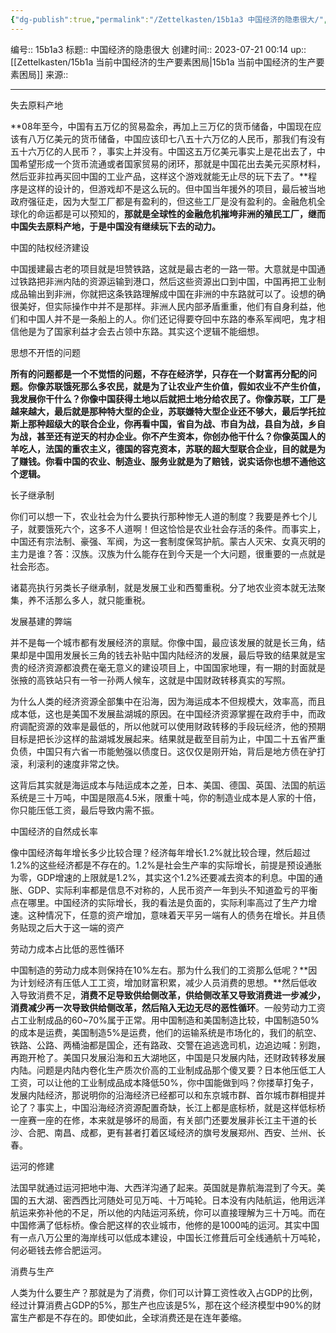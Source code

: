 ```yaml
---
{"dg-publish":true,"permalink":"/Zettelkasten/15b1a3 中国经济的隐患很大/","dgPassFrontmatter":true}
---
```


编号:: 15b1a3
标题:: 中国经济的隐患很大
创建时间:: 2023-07-21 00:14
up:: [[Zettelkasten/15b1a 当前中国经济的生产要素困局\|15b1a 当前中国经济的生产要素困局]]
来源:: 

---
失去原料产地

**08年至今，中国有五万亿的贸易盈余，再加上三万亿的货币储备，中国现在应该有八万亿美元的货币储备，中国应该印七八五十六万亿的人民币，那我们有没有五十六万亿的人民币？，事实上并没有。中国这五万亿美元事实上是花出去了，中国希望形成一个货币流通或者国家贸易的闭环，那就是中国花出去美元买原材料，然后亚非拉再买回中国的工业产品，这样这个游戏就能无止尽的玩下去了。**程序是这样的设计的，但游戏却不是这么玩的。但中国当年援外的项目，最后被当地政府强征走，因为大型工厂都是有盈利的，但这些工厂是没有盈利的。金融危机全球化的命运都是可以预知的，**那就是全球性的金融危机摧垮非洲的殖民工厂，继而中国失去原料产地，于是中国没有继续玩下去的动力。**

中国的陆权经济建设

中国援建最古老的项目就是坦赞铁路，这就是最古老的一路一带。大意就是中国通过铁路把非洲内陆的资源运输到港口，然后这些资源出口到中国，中国再把工业制成品输出到非洲，你就把这条铁路理解成中国在非洲的中东路就可以了。设想的确很美好，但实际操作中并不是那样。非洲人民内部矛盾重重，他们有自身利益，他们和中国人并不是一条船上的人。你们还记得要夺回中东路的奉系军阀吧，鬼才相信他是为了国家利益才会去占领中东路。其实这个逻辑不能细想。

思想不开悟的问题

**所有的问题都是一个不觉悟的问题，不存在经济学，只存在一个财富再分配的问题。你像苏联饿死那么多农民，就是为了让农业产生价值，假如农业不产生价值，我发展你干什么？你像中国获得土地以后就把土地分给农民了。你像苏联，工厂是越来越大，最后就是那种特大型的企业，苏联嫌特大型企业还不够大，最后学托拉斯上那种超级大的联合企业，你再看中国，省自为战、市自为战，县自为战，乡自为战，甚至还有逆天的村办企业。你不产生资本，你创办他干什么？你像英国人的羊吃人，法国的重农主义，德国的容克资本，苏联的超大型联合企业，目的就是为了赚钱。你看中国的农业、制造业、服务业就是为了赔钱，说实话你也想不通他这个逻辑。**

长子继承制

你们可以想一下，农业社会为什么要执行那种惨无人道的制度？我要是养七个儿子，就要饿死六个，这多不人道啊！但这恰恰是农业社会存活的条件。而事实上，中国还有宗法制、豪强、军阀，为这一套制度保驾护航。蒙古人灭宋、女真灭明的主力是谁？答：汉族。汉族为什么能存在到今天是一个大问题，很重要的一点就是社会形态。

诸葛亮执行另类长子继承制，就是发展工业和西蜀重税。分了地农业资本就无法聚集，养不活那么多人，就只能重税。

发展基建的弊端

并不是每一个城市都有发展经济的禀赋。你像中国，最应该发展的就是长三角，结果却是中国用发展长三角的钱去补贴中国内陆经济的发展，最后导致的结果就是宝贵的经济资源都浪费在毫无意义的建设项目上，中国国家地理，有一期的封面就是张掖的高铁站只有一爷一孙两人候车，这就是中国财政转移真实的写照。

为什么人类的经济资源全部集中在沿海，因为海运成本不但规模大，效率高，而且成本低，这也是美国不发展盐湖城的原因。在中国经济资源掌握在政府手中，而政府调配资源的效率是最低的，所以他就可以使用财政转移的手段玩经济，他的预期目标是把长沙这样的盐湖城发展起来。结果就是截至目前为止，中国二十五省严重负债，中国只有六省一市能勉强以债度日。这仅仅是刚开始，背后是地方债在驴打滚，利滚利的速度非常之快。

这背后其实就是海运成本与陆运成本之差，日本、美国、德国、英国、法国的航运系统是三十万吨，中国是限高4.5米，限重十吨，你的制造业成本是人家的十倍，你只能压低工资，最后导致内需不振。

中国经济的自然成长率

像中国经济每年增长多少比较合理？经济每年增长1.2%就比较合理，然后超过1.2%的这些经济都是不存在的。1.2%是社会生产率的实际增长，前提是预设通胀为零，GDP增速的上限就是1.2%，其实这个1.2%还要减去资本的利息。中国的通胀、GDP、实际利率都是信息不对称的，人民币资产一年到头不知道盈亏的平衡点在哪里。中国经济的实际增长，我的看法是负面的，实际利率高过了生产力增速。这种情况下，任意的资产增加，意味着天平另一端有人的债务在增长。并且债务贴现之后大于这一端的资产

劳动力成本占比低的恶性循环

中国制造的劳动力成本则保持在10%左右。那为什么我们的工资那么低呢？**因为计划经济有压低人工工资，增加财富积累，减少人员消费的思想。**然后低收入导致消费不足，**消费不足导致供给侧改革，供给侧改革又导致消费进一步减少，消费减少再一次导致供给侧改革，然后陷入无边无尽的恶性循环**。一般劳动力工资占工业制成品的60~70%属于正常。用中国制造和美国制造比较，中国制造50%的成本是运费，美国制造5%是运费，他们的运输系统是市场化的，我们的航空、铁路、公路、两桶油都是国企，还有路政、交警在追逃逸司机，边追边喊：别跑，再跑开枪了。美国只发展沿海和五大湖地区，中国是只发展内陆，还财政转移发展内陆。问题是内陆内卷化生产质次价高的工业制成品那个傻叉要？日本他压低工人工资，可以让他的工业制成品成本降低50%，你中国能做到吗？你搂草打兔子，发展内陆经济，那说明你的沿海经济已经都可以和东京城市群、首尔城市群相提并论了？事实上，中国沿海经济资源配置奇缺，长江上都是底标桥，就是这样低标桥一座赛一座的在修，本来就是够坏的局面，有关部门还要发展非长江主干道的长沙、合肥、南昌、成都，更有甚者打着区域经济的旗号发展郑州、西安、兰州、长春。

运河的修建

法国早就通过运河把地中海、大西洋沟通了起来。英国就是靠航海混到了今天。美国的五大湖、密西西比河随处可见万吨、十万吨轮。日本没有内陆航运，他用远洋航运来弥补他的不足，所以他的内陆运河系统，你可以直接理解为三十万吨。而在中国修满了低标桥。像合肥这样的农业城市，他修的是1000吨的运河。其实中国有一点八万公里的海岸线可以低成本建设，中国长江修葺后可全线通航十万吨轮，何必砸钱去修合肥运河。

消费与生产

人类为什么要生产？那就是为了消费，你们可以计算工资性收入占GDP的比例，经过计算消费占GDP的5%，那生产也应该是5%，那在这个经济模型中90%的财富生产都是不存在的。即使如此，全球消费还是在连年萎缩。